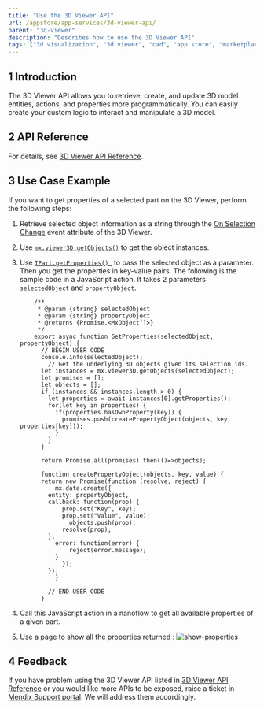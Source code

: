 ```yaml
---
title: "Use the 3D Viewer API"
url: /appstore/app-services/3d-viewer-api/
parent: "3d-viewer"
description: "Describes how to use the 3D Viewer API"
tags: ["3d visualization", "3d viewer", "cad", "app store", "marketplace", "component", "platform support"]
---
```


## 1 Introduction

The 3D Viewer API allows you to retrieve, create, and update 3D model entities, actions, and properties more programmatically. You can easily create your custom logic to interact and manipulate a 3D model.

## 2 API Reference

For details, see [3D Viewer API Reference](http://3dviewer-apidoc.s3-website.eu-central-1.amazonaws.com/index/v2.1/apidoc/3dviewer.html).

## 3 Use Case Example

If you want to get properties of a selected part on the 3D Viewer, perform the following steps:

1. Retrieve selected object information as a string through the [On Selection Change](/appstore/app-services/3d-viewer/#on-selection-change) event attribute of the 3D Viewer.
2. Use [`mx.viewer3D.getObjects()`](http://3dviewer-apidoc.s3-website.eu-central-1.amazonaws.com/index/v2.1/apidoc/3dviewer.mx.viewer3d.getobjects.html#mx-viewer3d-getobjects-function) to get the object instances.
3.  Use [`IPart.getProperties() `](http://3dviewer-apidoc.s3-website.eu-central-1.amazonaws.com/index/v2.1/apidoc/3dviewer.ipart.getproperties.html) to pass the selected object as a parameter. Then you get the properties in key-value pairs. The following is the sample code in a JavaScript action. It takes 2 parameters `selectedObject` and `propertyObject`.

	```
        /**
         * @param {string} selectedObject
         * @param {string} propertyObject
         * @returns {Promise.<MxObject[]>}
         */
        export async function GetProperties(selectedObject, propertyObject) {
          // BEGIN USER CODE
          console.info(selectedObject);
            // Get the underlying 3D objects given its selection ids.
          let instances = mx.viewer3D.getObjects(selectedObject);
          let promises = [];
          let objects = [];
          if (instances && instances.length > 0) {
            let properties = await instances[0].getProperties();
            for(let key in properties) {
              if(properties.hasOwnProperty(key)) {
                promises.push(createPropertyObject(objects, key, properties[key]));
              }
            }
          }

          return Promise.all(promises).then(()=>objects);

          function createPropertyObject(objects, key, value) {
          return new Promise(function (resolve, reject) {
              mx.data.create({
            entity: propertyObject,
            callback: function(prop) {
                prop.set("Key", key);
                prop.set("Value", value);
                  objects.push(prop);
                resolve(prop);
            },
              error: function(error) {
                  reject(error.message);
              }
                });
            });
              }

            // END USER CODE
          }
    ```
    
4. Call this JavaScript action in a nanoflow to get all available properties of a given part.
5. Use a page to show all the properties returned :
   ![show-properties](/attachments/appstore/app-services/3d-viewer/3d-viewer-api/show-properties.jpg)

## 4 Feedback

If you have problem using the 3D Viewer API listed in [3D Viewer API Reference](http://3dviewer-apidoc.s3-website.eu-central-1.amazonaws.com/index/v2.1/apidoc/3dviewer.html) or you would like more APIs to be exposed, raise a ticket in [Mendix Support portal](https://support.mendix.com/hc/en-us). We will address them accordingly. 
